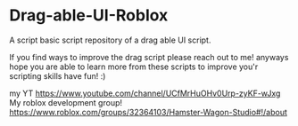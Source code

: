 # Drag-able-UI-Roblox
A script basic script repository of a drag able UI script.

If you find ways to improve the drag script please reach out to me! anyways hope you are able to learn more from these scripts to improve you'r scripting skills have fun! :)

my YT https://www.youtube.com/channel/UCfMrHuOHv0Urp-zyKF-wJxg My roblox development group! https://www.roblox.com/groups/32364103/Hamster-Wagon-Studio#!/about
